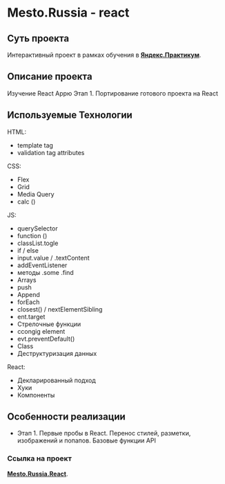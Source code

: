 # Mesto.Russia - react
## Cуть проекта
Интерактивный проект в рамках обучения в [**Яндекс.Практикум**](https://practicum.yandex.ru/).

## Описание проекта
Изучение React Appю
Этап 1. Портирование готового проекта на React

## Используемые Технологии
HTML:
* template tag
* validation tag attributes

CSS:
* Flex
* Grid
* Media Query
* calc ()

JS:
* querySelector
* function ()
* classList.togle
* if / else
* input.value / .textContent
* addEventListener
* методы .some .find
* Arrays
* push
* Append
* forEach
* closest() / nextElementSibling
* ent.target
* Стрелочные функции
* ccongig element
* evt.preventDefault()
* Class
* Деструктуризация данных

React:
* Декларированный подход
* Хуки
* Компоненты

## Особенности реализации
* Этап 1. Первые пробы в React. Перенос стилей, разметки, изображений и попапов. Базовые функции API

### Cсылка на проект
[**Mesto.Russia.React**](https://uncleshneerson.github.io/mesto-react/).
